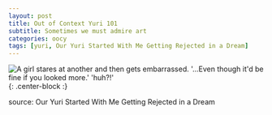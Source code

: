 ```yaml
---
layout: post
title: Out of Context Yuri 101
subtitle: Sometimes we must admire art
categories: oocy
tags: [yuri, Our Yuri Started With Me Getting Rejected in a Dream]
---
```



![A girl stares at another and then gets embarrassed. '...Even though it'd be fine if you looked more.' 'huh?!'](https://imgur.com/8sRDv2Z.png){: .center-block :}


source: Our Yuri Started With Me Getting Rejected in a Dream